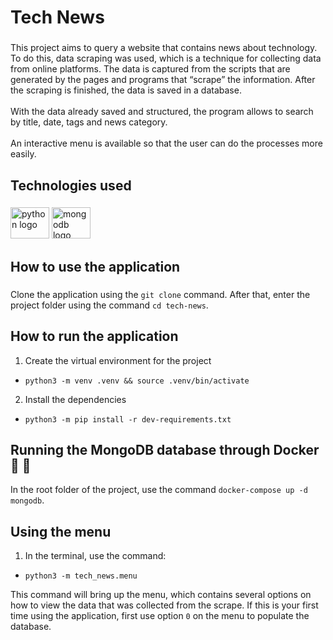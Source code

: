 <h1 align="left">Tech News</h1>

###

<p align="left">This project aims to query a website that contains news about technology. To do this, data scraping was used, which is a technique for collecting data from online platforms. The data is captured from the scripts that are generated by the pages and programs that “scrape” the information. After the scraping is finished, the data is saved in a database.<br><br>With the data already saved and structured, the program allows to search by title, date, tags and news category.<br><br>An interactive menu is available so that the user can do the processes more easily.</p>

###

<h2 align="left">Technologies used</h2>

###

<div align="left">
  <img src="https://cdn.jsdelivr.net/gh/devicons/devicon/icons/python/python-original.svg" height="50" width="62" alt="python logo"  />
  <img src="https://cdn.jsdelivr.net/gh/devicons/devicon/icons/mongodb/mongodb-original.svg" height="50" width="62" alt="mongodb logo"  />
</div>

###

<h2 align="left">How to use the application</h2>

###

Clone the application using the `git clone` command. After that, enter the project folder using the command `cd tech-news`.

###

<h2 align="left">How to run the application</h2>

1. Create the virtual environment for the project
- `python3 -m venv .venv && source .venv/bin/activate`

2. Install the dependencies
- `python3 -m pip install -r dev-requirements.txt`

###

<h2 align="left">Running the MongoDB database through Docker 🍃 🐳</h2>

In the root folder of the project, use the command `docker-compose up -d mongodb`.

###


<h2 align="left">Using the menu</h2>

1. In the terminal, use the command:
- `python3 -m tech_news.menu`

This command will bring up the menu, which contains several options on how to view the data that was collected from the scrape.
If this is your first time using the application, first use option `0` on the menu to populate the database.
